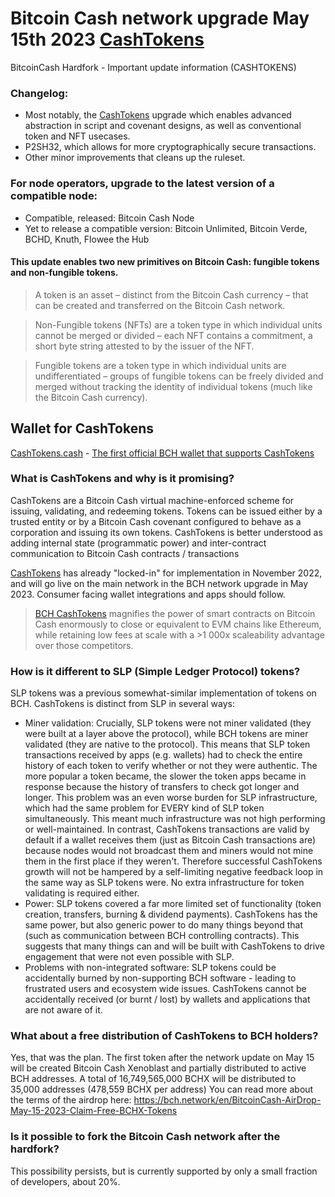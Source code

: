 # Bitcoin Cash network upgrade May 15th 2023 [CashTokens](https://cashtokens.cash/)
BitcoinCash Hardfork - Important update information (CASHTOKENS)

### Changelog:
- Most notably, the [CashTokens](https://cashtokens.cash/) upgrade which enables advanced abstraction in script and covenant designs, as well as conventional token and NFT usecases.
- P2SH32, which allows for more cryptographically secure transactions.
- Other minor improvements that cleans up the ruleset.

### For node operators, upgrade to the latest version of a compatible node:
- Compatible, released: Bitcoin Cash Node
- Yet to release a compatible version: Bitcoin Unlimited, Bitcoin Verde, BCHD, Knuth, Flowee the Hub

#### This update enables two new primitives on Bitcoin Cash: fungible tokens and non-fungible tokens.

>A token is an asset – distinct from the Bitcoin Cash currency – that can be created and transferred on the Bitcoin Cash network.

>Non-Fungible tokens (NFTs) are a token type in which individual units cannot be merged or divided – each NFT contains a commitment, a short byte string attested to by the issuer of the NFT.

>Fungible tokens are a token type in which individual units are undifferentiated – groups of fungible tokens can be freely divided and merged without tracking the identity of individual tokens (much like the Bitcoin Cash currency).

## Wallet for CashTokens
[CashTokens.cash](https://cashtokens.cash/) - [The first official BCH wallet that supports CashTokens](https://cashtokens.cash/)

### What is CashTokens and why is it promising?
CashTokens are a Bitcoin Cash virtual machine-enforced scheme for issuing, validating, and redeeming tokens. Tokens can be issued either by a trusted entity or by a Bitcoin Cash covenant configured to behave as a corporation and issuing its own tokens. CashTokens is better understood as adding internal state (programmatic power) and inter-contract communication to Bitcoin Cash contracts / transactions

[CashTokens](https://cashtokens.cash/) has already "locked-in" for implementation in November 2022, and will go live on the main network in the BCH network upgrade in May 2023. Consumer facing wallet integrations and apps should follow.

>[BCH CashTokens](https://cashtokens.cash/) magnifies the power of smart contracts on Bitcoin Cash enormously to close or equivalent to EVM chains like Ethereum, while retaining low fees at scale with a >1 000x scaleability advantage over those competitors.

### How is it different to SLP (Simple Ledger Protocol) tokens?
SLP tokens was a previous somewhat-similar implementation of tokens on BCH. CashTokens is distinct from SLP in several ways:

- Miner validation: Crucially, SLP tokens were not miner validated (they were built at a layer above the protocol), while BCH tokens are miner validated (they are native to the protocol). This means that SLP token transactions received by apps (e.g. wallets) had to check the entire history of each token to verify whether or not they were authentic. The more popular a token became, the slower the token apps became in response because the history of transfers to check got longer and longer. This problem was an even worse burden for SLP infrastructure, which had the same problem for EVERY kind of SLP token simultaneously. This meant much infrastructure was not high performing or well-maintained. In contrast, CashTokens transactions are valid by default if a wallet receives them (just as Bitcoin Cash transactions are) because nodes would not broadcast them and miners would not mine them in the first place if they weren't. Therefore successful CashTokens growth will not be hampered by a self-limiting negative feedback loop in the same way as SLP tokens were. No extra infrastructure for token validating is required either.
- Power: SLP tokens covered a far more limited set of functionality (token creation, transfers, burning & dividend payments). CashTokens has the same power, but also generic power to do many things beyond that (such as communication between BCH controlling contracts). This suggests that many things can and will be built with CashTokens to drive engagement that were not even possible with SLP.
- Problems with non-integrated software: SLP tokens could be accidentally burned by non-supporting BCH software - leading to frustrated users and ecosystem wide issues. CashTokens cannot be accidentally received (or burnt / lost) by wallets and applications that are not aware of it.

### What about a free distribution of CashTokens to BCH holders?
Yes, that was the plan. The first token after the network update on May 15 will be created Bitcoin Cash Xenoblast and partially distributed to active BCH addresses.
A total of 16,749,565,000 BCHX will be distributed to 35,000 addresses (478,559 BCHX per address)
You can read more about the terms of the airdrop here: https://bch.network/en/BitcoinCash-AirDrop-May-15-2023-Claim-Free-BCHX-Tokens

### Is it possible to fork the Bitcoin Cash network after the hardfork?
This possibility persists, but is currently supported by only a small fraction of developers, about 20%.
